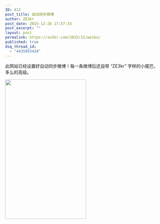 ```yaml
---
ID: 412
post_title: 自动同步微博
author: ZE3kr
post_date: 2015-12-26 17:57:33
post_excerpt: ""
layout: post
permalink: https://ze3kr.com/2015/12/weibo/
published: true
dsq_thread_id:
  - "4435055428"
---
```

此网站已经设置好自动同步微博！每一条微博后还自带 “ZE3kr” 字样的小尾巴，多么的高级。

<a href="https://media.landcement.com/sites/2/20160131135117/image.jpeg" rel="attachment wp-att-862"><img src="https://media.landcement.com/sites/2/20160131135117/image-261x450.jpeg" alt="" width="261" height="450" class="aligncenter size-medium wp-image-862" /></a>